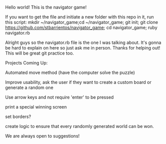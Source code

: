 Hello world! This is the navigator game!

If you want to get the file and initiate a new folder with this repo in it, run this script:
mkdir ~/navigator_game;cd ~/navigator_game; git init; git clone https://github.com/stbarrientos/navigator_game; cd navigator_game; ruby navigator.rb

Alright guys so the navigator.rb file is the one I was talking about. It's gonna be hard to explain on here so just ask me in person. Thanks for helping out! This will be great git practice too.

Projects Coming Up:

Automated move method (have the computer solve the puzzle)

Improve usability, ask the user if they want to create a custom board or generate a random one

Use arrow keys and not require 'enter' to be pressed

print a special winning screen

set borders?

create logic to ensure that every randomly generated world can be won.

We are always open to suggestions!
